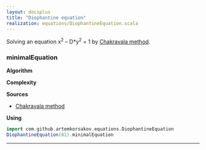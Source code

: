 ```yaml
---
layout: docsplus
title: "Diophantine equation"
realization: equations/DiophantineEquation.scala
---
```


Solving an equation x<sup>2</sup> – D*y<sup>2</sup> = 1 by [Chakravala method](https://en.wikipedia.org/wiki/Chakravala_method).

### minimalEquation

**Algorithm**

**Complexity**
     
**Sources** 
- [Chakravala method](https://en.wikipedia.org/wiki/Chakravala_method)

**Using**
```scala mdoc
import com.github.artemkorsakov.equations.DiophantineEquation
DiophantineEquation(61).minimalEquation
```

---
